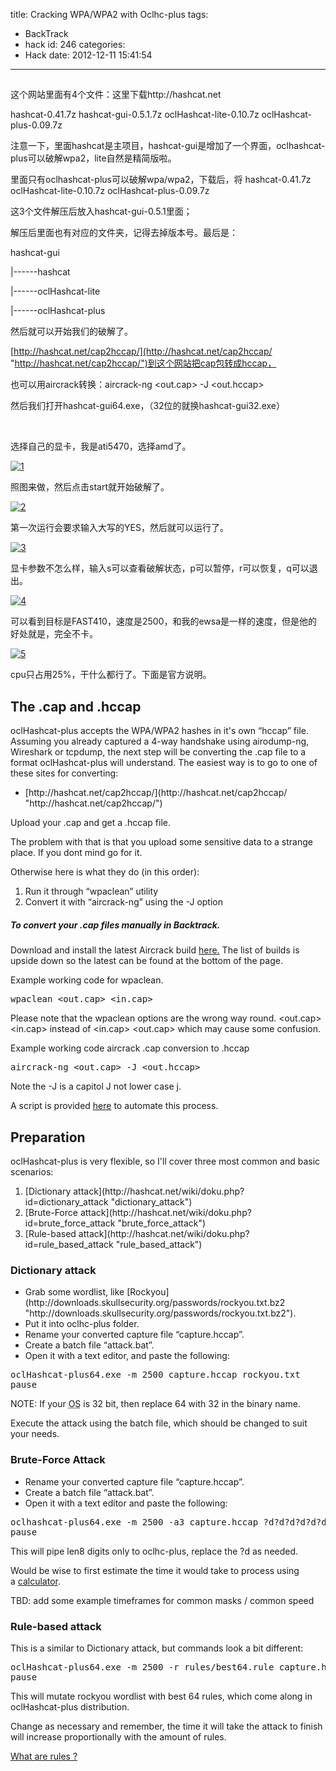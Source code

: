 title: Cracking WPA/WPA2 with Oclhc-plus
tags:
  - BackTrack
  - hack
id: 246
categories:
  - Hack
date: 2012-12-11 15:41:54
---

## <a id="the_cap_and_hccap" name="the_cap_and_hccap"></a>

这个网站里面有4个文件：这里下载http://hashcat.net

hashcat-0.41.7z
hashcat-gui-0.5.1.7z
oclHashcat-lite-0.10.7z
oclHashcat-plus-0.09.7z

注意一下，里面hashcat是主项目，hashcat-gui是增加了一个界面，oclhashcat-plus可以破解wpa2，lite自然是精简版啦。

里面只有oclhashcat-plus可以破解wpa/wpa2，下载后，将
hashcat-0.41.7z
oclHashcat-lite-0.10.7z
oclHashcat-plus-0.09.7z

这3个文件解压后放入hashcat-gui-0.5.1里面；

解压后里面也有对应的文件夹，记得去掉版本号。最后是：

hashcat-gui

|------hashcat

|------oclHashcat-lite

|------oclHashcat-plus

然后就可以开始我们的破解了。

[http://hashcat.net/cap2hccap/](http://hashcat.net/cap2hccap/ "http://hashcat.net/cap2hccap/")到这个网站把cap包转成hccap，

也可以用aircrack转换：aircrack-ng &lt;out.cap&gt; -J &lt;out.hccap&gt;

然后我们打开hashcat-gui64.exe，（32位的就换hashcat-gui32.exe）

&nbsp;

选择自己的显卡，我是ati5470，选择amd了。

[![](http://7xnueu.com1.z0.glb.clouddn.com/2012/12/12.png "1")](http://7xnueu.com1.z0.glb.clouddn.com/2012/12/12.png)

照图来做，然后点击start就开始破解了。

[![](http://7xnueu.com1.z0.glb.clouddn.com/2012/12/22.png "2")](http://7xnueu.com1.z0.glb.clouddn.com/2012/12/22.png)

第一次运行会要求输入大写的YES，然后就可以运行了。

[![](http://7xnueu.com1.z0.glb.clouddn.com/2012/12/31.png "3")](http://7xnueu.com1.z0.glb.clouddn.com/2012/12/31.png)

显卡参数不怎么样，输入s可以查看破解状态，p可以暂停，r可以恢复，q可以退出。

[![](http://7xnueu.com1.z0.glb.clouddn.com/2012/12/41.png "4")](http://7xnueu.com1.z0.glb.clouddn.com/2012/12/41.png)

可以看到目标是FAST410，速度是2500，和我的ewsa是一样的速度，但是他的好处就是，完全不卡。

[![](http://7xnueu.com1.z0.glb.clouddn.com/2012/12/51.png "5")](http://7xnueu.com1.z0.glb.clouddn.com/2012/12/51.png)

cpu只占用25%，干什么都行了。下面是官方说明。

## The .cap and .hccap

<div>

oclHashcat-plus accepts the WPA/WPA2 hashes in it's own “hccap” file. Assuming you already captured a 4-way handshake using airodump-ng, Wireshark or tcpdump, the next step will be converting the .cap file to a format oclHashcat-plus will understand. The easiest way is to go to one of these sites for converting:

*   <div>[http://hashcat.net/cap2hccap/](http://hashcat.net/cap2hccap/ "http://hashcat.net/cap2hccap/")</div>
Upload your .cap and get a .hccap file.

The problem with that is that you upload some sensitive data to a strange place. If you dont mind go for it.

Otherwise here is what they do (in this order):

1.  <div>Run it through “wpaclean” utility</div>
2.  <div>Convert it with “aircrack-ng” using the -J option</div>
</div>

##### <a id="to_convert_your_cap_files_manually_in_backtrack" name="to_convert_your_cap_files_manually_in_backtrack"></a>To convert your .cap files manually in Backtrack.

<div>

Download and install the latest Aircrack build [here.](http://nightly.aircrack-ng.org/aircrack-ng/trunk/ "http://nightly.aircrack-ng.org/aircrack-ng/trunk/") The list of builds is upside down so the latest can be found at the bottom of the page.

Example working code for wpaclean.
<pre>wpaclean &lt;out.cap&gt; &lt;in.cap&gt;</pre>
Please note that the wpaclean options are the wrong way round. &lt;out.cap&gt; &lt;in.cap&gt; instead of &lt;in.cap&gt; &lt;out.cap&gt; which may cause some confusion.

Example working code aircrack .cap conversion to .hccap
<pre>aircrack-ng &lt;out.cap&gt; -J &lt;out.hccap&gt;</pre>
Note the -J is a capitol J not lower case j.

A script is provided [here](http://hashcat.net/wiki/doku.php?id=wpa_clean_and_convert_script "wpa_clean_and_convert_script") to automate this process.

</div>

## <a id="preparation" name="preparation"></a>Preparation

<div>

oclHashcat-plus is very flexible, so I'll cover three most common and basic scenarios:

1.  <div>[Dictionary attack](http://hashcat.net/wiki/doku.php?id=dictionary_attack "dictionary_attack")</div>
2.  <div>[Brute-Force attack](http://hashcat.net/wiki/doku.php?id=brute_force_attack "brute_force_attack")</div>
3.  <div>[Rule-based attack](http://hashcat.net/wiki/doku.php?id=rule_based_attack "rule_based_attack")</div>
</div>

### <a id="dictionary_attack" name="dictionary_attack"></a>Dictionary attack

<div>

*   <div>Grab some wordlist, like [Rockyou](http://downloads.skullsecurity.org/passwords/rockyou.txt.bz2 "http://downloads.skullsecurity.org/passwords/rockyou.txt.bz2").</div>
*   <div>Put it into oclhc-plus folder.</div>
*   <div>Rename your converted capture file “capture.hccap”.</div>
*   <div>Create a batch file “attack.bat”.</div>
*   <div>Open it with a text editor, and paste the following:</div>
<pre>oclHashcat-plus64.exe -m 2500 capture.hccap rockyou.txt
pause</pre>
NOTE: If your <acronym title="Operating System">OS</acronym> is 32 bit, then replace 64 with 32 in the binary name.

Execute the attack using the batch file, which should be changed to suit your needs.

</div>

### <a id="brute-force_attack" name="brute-force_attack"></a>Brute-Force Attack

<div>

*   <div>Rename your converted capture file “capture.hccap”.</div>
*   <div>Create a batch file “attack.bat”.</div>
*   <div>Open it with a text editor and paste the following:</div>
<pre>oclhashcat-plus64.exe -m 2500 -a3 capture.hccap ?d?d?d?d?d?d?d?d
pause</pre>
This will pipe len8 digits only to oclhc-plus, replace the ?d as needed.

Would be wise to first estimate the time it would take to process using a [calculator](http://hashcat.net/wiki/doku.php?id=combination_count_formula "combination_count_formula").

TBD: add some example timeframes for common masks / common speed

</div>

### <a id="rule-based_attack" name="rule-based_attack"></a>Rule-based attack

<div>

This is a similar to Dictionary attack, but commands look a bit different:
<pre>oclHashcat-plus64.exe -m 2500 -r rules/best64.rule capture.hccap rockyou.txt
pause</pre>
This will mutate rockyou wordlist with best 64 rules, which come along in oclHashcat-plus distribution.

Change as necessary and remember, the time it will take the attack to finish will increase proportionally with the amount of rules.

[What are rules ?](http://hashcat.net/wiki/doku.php?id=rule_based_attack "rule_based_attack")

</div>
<div></div>
<div></div>